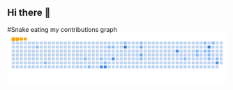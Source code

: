 ## Hi there 👋

<!--
**jyeshtha1799/jyeshtha1799** is a ✨ _special_ ✨ repository because its `README.md` (this file) appears on your GitHub profile.

Here are some ideas to get you started:

- 🔭 I’m currently working on ...
- 🌱 I’m currently learning ...
- 👯 I’m looking to collaborate on ...
- 🤔 I’m looking for help with ...
- 💬 Ask me about ...
- 📫 How to reach me: ...
- 😄 Pronouns: ...
- ⚡ Fun fact: ...
-->
#Snake eating my contributions graph
![snake gif](https://github.com/jyeshtha1799/jyeshtha1799/blob/output/github-contribution-grid-snake.gif)
